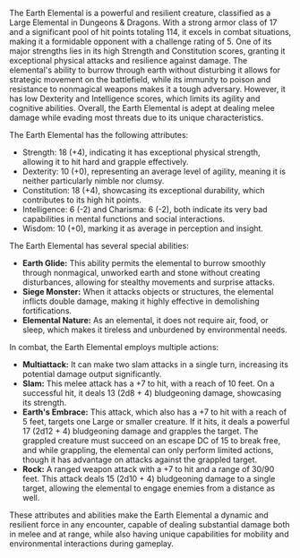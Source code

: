 The Earth Elemental is a powerful and resilient creature, classified as a Large Elemental in Dungeons & Dragons. With a strong armor class of 17 and a significant pool of hit points totaling 114, it excels in combat situations, making it a formidable opponent with a challenge rating of 5. One of its major strengths lies in its high Strength and Constitution scores, granting it exceptional physical attacks and resilience against damage. The elemental's ability to burrow through earth without disturbing it allows for strategic movement on the battlefield, while its immunity to poison and resistance to nonmagical weapons makes it a tough adversary. However, it has low Dexterity and Intelligence scores, which limits its agility and cognitive abilities. Overall, the Earth Elemental is adept at dealing melee damage while evading most threats due to its unique characteristics.

The Earth Elemental has the following attributes: 
- Strength: 18 (+4), indicating it has exceptional physical strength, allowing it to hit hard and grapple effectively.
- Dexterity: 10 (+0), representing an average level of agility, meaning it is neither particularly nimble nor clumsy.
- Constitution: 18 (+4), showcasing its exceptional durability, which contributes to its high hit points.
- Intelligence: 6 (-2) and Charisma: 6 (-2), both indicate its very bad capabilities in mental functions and social interactions.
- Wisdom: 10 (+0), marking it as average in perception and insight.

The Earth Elemental has several special abilities:
- **Earth Glide:** This ability permits the elemental to burrow smoothly through nonmagical, unworked earth and stone without creating disturbances, allowing for stealthy movements and surprise attacks.
- **Siege Monster:** When it attacks objects or structures, the elemental inflicts double damage, making it highly effective in demolishing fortifications.
- **Elemental Nature:** As an elemental, it does not require air, food, or sleep, which makes it tireless and unburdened by environmental needs.

In combat, the Earth Elemental employs multiple actions:
- **Multiattack:** It can make two slam attacks in a single turn, increasing its potential damage output significantly.
- **Slam:** This melee attack has a +7 to hit, with a reach of 10 feet. On a successful hit, it deals 13 (2d8 + 4) bludgeoning damage, showcasing its strength.
- **Earth's Embrace:** This attack, which also has a +7 to hit with a reach of 5 feet, targets one Large or smaller creature. If it hits, it deals a powerful 17 (2d12 + 4) bludgeoning damage and grapples the target. The grappled creature must succeed on an escape DC of 15 to break free, and while grappling, the elemental can only perform limited actions, though it has advantage on attacks against the grappled target.
- **Rock:** A ranged weapon attack with a +7 to hit and a range of 30/90 feet. This attack deals 15 (2d10 + 4) bludgeoning damage to a single target, allowing the elemental to engage enemies from a distance as well.

These attributes and abilities make the Earth Elemental a dynamic and resilient force in any encounter, capable of dealing substantial damage both in melee and at range, while also having unique capabilities for mobility and environmental interactions during gameplay.